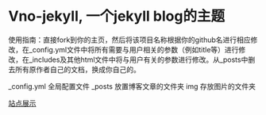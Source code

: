 # Vno-jekyll, 一个jekyll blog的主题

使用指南：直接fork到你的主页，然后将该项目名称根据你的github名进行相应修改，在_config.yml文件中将所有需要与用户相关的参数（例如title等）进行修改，在_includes及其他html文件中将与用户有关的参数进行修改。从_posts中删去所有原作者自己的文档，换成你自己的。
  
_config.yml 全局配置文件
_posts 放置博客文章的文件夹
img 存放图片的文件夹

[站点展示](http://2012zgzyy.github.io/)
